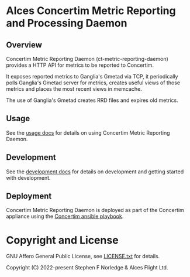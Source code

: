 # Alces Concertim Metric Reporting and Processing Daemon

## Overview

Concertim Metric Reporting Daemon (ct-metric-reporting-daemon) provides a HTTP
API for metrics to be reported to Concertim.

It exposes reported metrics to Ganglia's Gmetad via TCP, it periodically polls
Ganglia's Gmetad server for metrics, creates useful views of those metrics and
places the most recent views in memcache.

The use of Ganglia's Gmetad creates RRD files and expires old metrics.

## Usage

See the [usage docs](docs/usage.md) for details on using Concertim Metric
Reporting Daemon.

## Development

See the [development docs](docs/DEVELOPMENT.md) for details on development and
getting started with development.

## Deployment

Concertim Metric Reporting Daemon is deployed as part of the Concertim
appliance using the [Concertim ansible
playbook](https://github.com/alces-flight/concertim-ansible-playbook).


# Copyright and License

GNU Affero General Public License, see [LICENSE.txt](LICENSE.txt) for details.

Copyright (C) 2022-present Stephen F Norledge & Alces Flight Ltd.
